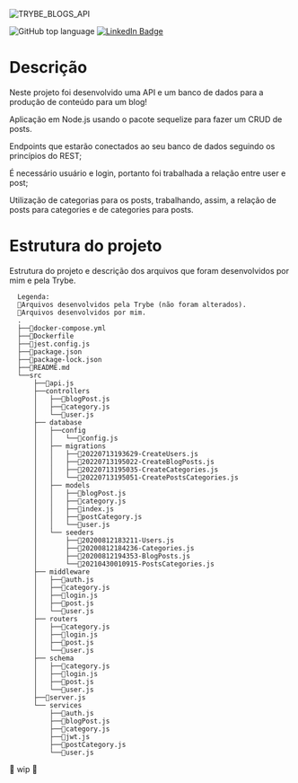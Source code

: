 ![TRYBE_BLOGS_API](https://user-images.githubusercontent.com/20843662/203419646-2a9e4cbf-79a3-4dbd-bb20-6cf2dfc9a7a6.png)

![GitHub top language](https://img.shields.io/github/languages/top/tcorrea/blogs-api)
[![LinkedIn Badge](https://img.shields.io/badge/LinkedIn-Profile-informational?style=flat-square&logo=linkedin&logoColor=white&color=ffb86c)](https://www.linkedin.com/in/thiago-de-carvalho-correa/)

# Descrição

Neste projeto foi desenvolvido uma API e um banco de dados para a produção de conteúdo para um blog!

Aplicação em Node.js usando o pacote sequelize para fazer um CRUD de posts.

Endpoints que estarão conectados ao seu banco de dados seguindo os princípios do REST;

É necessário usuário e login, portanto foi trabalhada a relação entre user e post;

Utilização de categorias para os posts, trabalhando, assim, a relação de posts para categories e de categories para posts.

# Estrutura do projeto

Estrutura do projeto e descrição dos arquivos que foram desenvolvidos por mim e pela Trybe.

```
  Legenda:
  🔸Arquivos desenvolvidos pela Trybe (não foram alterados).
  🔹Arquivos desenvolvidos por mim.
  .
  ├──🔸docker-compose.yml
  ├──🔸Dockerfile
  ├──🔸jest.config.js
  ├──🔸package.json
  ├──🔸package-lock.json
  ├──🔹README.md
  └──src
      ├──🔹api.js
      ├──controllers
      │   ├──🔹blogPost.js
      │   ├──🔹category.js
      │   └──🔹user.js
      ├── database
      │   ├──config
      │   │   └──🔹config.js
      │   ├── migrations
      │   │   ├──🔹20220713193629-CreateUsers.js
      │   │   ├──🔹20220713195022-CreateBlogPosts.js
      │   │   ├──🔹20220713195035-CreateCategories.js
      │   │   └──🔹20220713195051-CreatePostsCategories.js
      │   ├── models
      │   │   ├──🔹blogPost.js
      │   │   ├──🔹category.js
      │   │   ├──🔸index.js
      │   │   ├──🔹postCategory.js
      │   │   └──🔹user.js
      │   └── seeders
      │       ├──🔹20200812183211-Users.js
      │       ├──🔹20200812184236-Categories.js
      │       ├──🔹20200812194353-BlogPosts.js
      │       └──🔹20210430010915-PostsCategories.js
      ├── middleware
      │   ├──🔹auth.js
      │   ├──🔹category.js
      │   ├──🔹login.js
      │   ├──🔹post.js
      │   └──🔹user.js
      ├── routers
      │   ├──🔹category.js
      │   ├──🔹login.js
      │   ├──🔹post.js
      │   └──🔹user.js
      ├── schema
      │   ├──🔹category.js
      │   ├──🔹login.js
      │   ├──🔹post.js
      │   └──🔹user.js
      ├──🔸server.js
      └── services
          ├──🔹auth.js
          ├──🔹blogPost.js
          ├──🔹category.js
          ├──🔹jwt.js
          ├──🔹postCategory.js
          └──🔹user.js
```

🚧 wip 🚧
